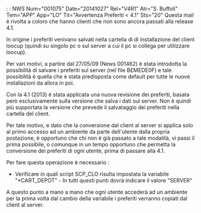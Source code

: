 :  : NWS Num="001075" Date="20141027" Rel="V4R1" Atr="S. Buffoli" Tem="APP" App="LO" Tit="Avvertenza Preferiti < 4.1" Sts="20"
Questa mail è rivolta a coloro che hanno clienti che non sono ancora passati alla release 4.1.

In origine i preferiti venivano salvati nella cartella di di installazione del client loocup (quindi su singolo pc o sul server a cui il pc si collega per utilizzare loocup).

Per vari motivi, a partire dal 27/05/09 (News 001462) è stata introdotta la possibilità di salvare
i preferiti sul server (nel file B£MEDE0F) e tale possibilità è quella che è stata predisposta come
default per tutte le nuove installazioni da allora in poi.

Con la 4.1 (2013) è stata applicata una nuova revisione dei preferiti, basata però esclusivamente sulla versione che salva i dati sul server. Non è quindi più supportata la versione che prevede il salvataggio dei preferiti nella cartella del client.

Per tale motivo, e dato che la conversione dal client al server si applica solo al primo accesso ad un ambiente da parte dell'utente dalla propria postazione, è opportuno che chi non è già passato
a tale modalità, vi passi il prima possibile, o comunque in un tempo opportuno che permetta la conversione dei preferiti di ogni utente, prima di passare alla 4.1.

Per fare questa operazione è necessario : 
-  Verificare in quali script SCP_CLO risulta impostata la variabile "\*CART_DEPOT" -  In tutti questi punti dovrà indicare il valore "SERVER"

A questo punto a mano a mano che ogni utente accederà ad un ambiente per la prima volta dal cambio
della variabile i preferiti verranno copiati dal client al server.

